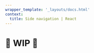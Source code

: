 ```yaml
---
wrapper_template: '_layouts/docs.html'
context:
  title: Side navigation | React
---
```


# 🚧 WIP 🚧
